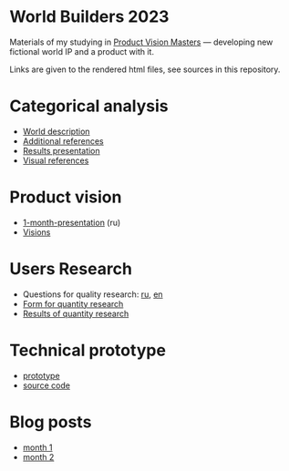 # World Builders 2023

Materials of my studying in [Product Vision Masters](https://www.productvisionmasters.com/studio) — developing new fictional world IP and a product with it.

Links are given to the rendered html files, see sources in this repository.

# Categorical analysis

- [World description](https://tiendil.github.io/world-builders-2023/categorical-analysis/other-side.html)
- [Additional references](https://tiendil.github.io/world-builders-2023/categorical-analysis/references.html)
- [Results presentation](https://tiendil.github.io/world-builders-2023/categorical-analysis/presentation/index.html#1)
- [Visual references](https://github.com/Tiendil/world-builders-2023/tree/main/references)

# Product vision

- [1-month-presentation](https://tiendil.github.io/world-builders-2023/reflection-1/index.html) (ru)
- [Visions](https://github.com/Tiendil/world-builders-2023/tree/main/vision-documents)

# Users Research

- Questions for quality research: [ru](https://tiendil.github.io/world-builders-2023/quality-research/questinary.html), [en](https://tiendil.github.io/world-builders-2023/quality-research/questinary-en.html)
- [Form for quantity research](https://docs.google.com/forms/d/e/1FAIpQLSeqhPItyFqUp3MrGyTiIC887q_vCXDV9OwwmK6H9PU-H-OX4Q/viewform?usp=sf_link)
- [Results of quantity research](https://tiendil.org/en/posts/making-a-fictional-universe-quantity-survey-processing)

# Technical prototype

- [prototype](https://tiendil.github.io/world-builders-2023/technical-prototype/dist/)
- [source code](https://github.com/Tiendil/world-builders-2023/tree/main/technical-prototype)

# Blog posts

- [month 1](https://tiendil.org/making-a-fictional-universe-month-1/)
- [month 2](https://tiendil.org/making-a-fictional-universe-month-2/)
